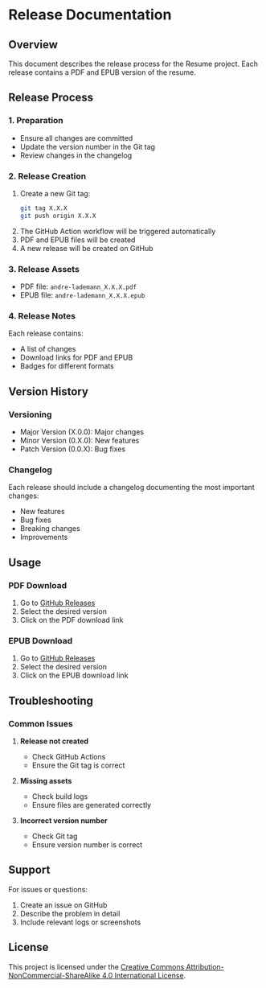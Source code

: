 # Release Documentation

## Overview
This document describes the release process for the Resume project. Each release contains a PDF and EPUB version of the resume.

## Release Process

### 1. Preparation
- Ensure all changes are committed
- Update the version number in the Git tag
- Review changes in the changelog

### 2. Release Creation
1. Create a new Git tag:
   ```bash
   git tag X.X.X
   git push origin X.X.X
   ```
2. The GitHub Action workflow will be triggered automatically
3. PDF and EPUB files will be created
4. A new release will be created on GitHub

### 3. Release Assets
- PDF file: `andre-lademann_X.X.X.pdf`
- EPUB file: `andre-lademann_X.X.X.epub`

### 4. Release Notes
Each release contains:
- A list of changes
- Download links for PDF and EPUB
- Badges for different formats

## Version History

### Versioning
- Major Version (X.0.0): Major changes
- Minor Version (0.X.0): New features
- Patch Version (0.0.X): Bug fixes

### Changelog
Each release should include a changelog documenting the most important changes:
- New features
- Bug fixes
- Breaking changes
- Improvements

## Usage

### PDF Download
1. Go to [GitHub Releases](https://github.com/vergissberlin/resume-cino/releases)
2. Select the desired version
3. Click on the PDF download link

### EPUB Download
1. Go to [GitHub Releases](https://github.com/vergissberlin/resume-cino/releases)
2. Select the desired version
3. Click on the EPUB download link

## Troubleshooting

### Common Issues
1. **Release not created**
   - Check GitHub Actions
   - Ensure the Git tag is correct

2. **Missing assets**
   - Check build logs
   - Ensure files are generated correctly

3. **Incorrect version number**
   - Check Git tag
   - Ensure version number is correct

## Support
For issues or questions:
1. Create an issue on GitHub
2. Describe the problem in detail
3. Include relevant logs or screenshots

## License
This project is licensed under the [Creative Commons Attribution-NonCommercial-ShareAlike 4.0 International License](https://creativecommons.org/licenses/by-nc-sa/4.0/). 